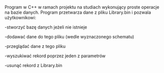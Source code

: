 Program w C++ w ramach projektu na studiach wykonujący proste operacje na bazie danych.
Program przetwarza dane z pliku Library.bin i pozwala użytkownikowi: 

  -stworzyć bazę danych jeżeli nie istnieje

  -dodawać dane do tego pliku (wedle wyznaczonego schematu)
  
  -przeglądać dane z tego pliku
  
  -wyszukiwać rekord poprzez jeden z parametrów
  
  -usunąć rekord z Library.bin

